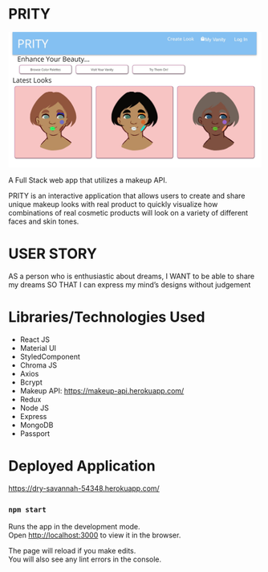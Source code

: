 # PRITY

![PRITY homepage](/images/prityScreenshot.jpg "PRITY Homepage")

A Full Stack web app that utilizes a makeup API.

PRITY is an interactive application that allows users to create and share unique makeup looks with real product to quickly visualize how combinations of real cosmetic products will look on a variety of different faces and skin tones.

# USER STORY

AS a person who is enthusiastic about dreams,
I WANT to be able to share my dreams
SO THAT I can express my mind’s designs without judgement

# Libraries/Technologies Used

- React JS
- Material UI
- StyledComponent
- Chroma JS
- Axios
- Bcrypt
- Makeup API: https://makeup-api.herokuapp.com/
- Redux
- Node JS
- Express
- MongoDB
- Passport

# Deployed Application

https://dry-savannah-54348.herokuapp.com/

### `npm start`

Runs the app in the development mode.<br />
Open [http://localhost:3000](http://localhost:3000) to view it in the browser.

The page will reload if you make edits.<br />
You will also see any lint errors in the console.
